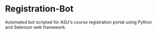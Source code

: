 # Registration-Bot
Automated bot scripted for ASU's course registration portal using Python and Selenium web framework.
